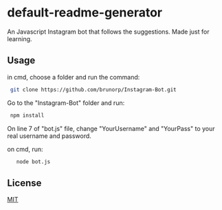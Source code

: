 # default-readme-generator
 
An Javascript Instagram bot that follows the suggestions. Made just for learning.
 
## Usage
in cmd, choose a folder and run the command:
 
 ```bash
  git clone https://github.com/brunorp/Instagram-Bot.git
 ``` 
 Go to the "Instagram-Bot" folder and run:
  
 ```bash
  npm install 
 ``` 
 On line 7 of "bot.js" file, change "YourUsername" and "YourPass" to your real username and password.

 on cmd, run:

 ```bash
    node bot.js
 ```
 
## License
 
[MIT](https://choosealicense.com/licenses/mit/)